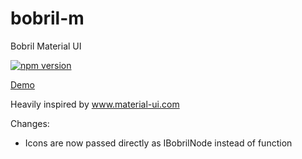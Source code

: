 # bobril-m
Bobril Material UI

[![npm version](https://badge.fury.io/js/bobril-m.svg)](https://badge.fury.io/js/bobril-m)

[Demo](http://bobril.com/bobril-m/)

Heavily inspired by www.material-ui.com

Changes:

- Icons are now passed directly as IBobrilNode instead of function



